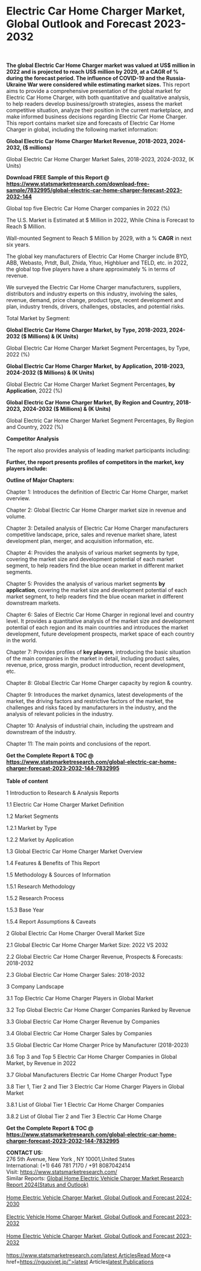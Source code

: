 <h1>Electric Car Home Charger Market, Global Outlook and Forecast 2023-2032</h1><br/><p><strong>The global Electric Car Home Charger market was valued at US$ million in 2022 and is projected to reach US$ million by 2029, at a <strong>CAGR</strong> of % during the forecast period. The influence of COVID-19 and the Russia-Ukraine War were considered while estimating market sizes.</strong> This report aims to provide a comprehensive presentation of the global market for Electric Car Home Charger, with both quantitative and qualitative analysis, to help readers develop business/growth strategies, assess the market competitive situation, analyze their position in the current marketplace, and make informed business decisions regarding Electric Car Home Charger. This report contains market size and forecasts of Electric Car Home Charger in global, including the following market information:</p><p><strong>Global Electric Car Home Charger Market Revenue, 2018-2023, 2024-2032, ($ millions)</strong></p><p>Global Electric Car Home Charger Market Sales, 2018-2023, 2024-2032, (K Units)</p><p><strong>Download FREE Sample of this Report @ <a href="https://www.statsmarketresearch.com/download-free-sample/7832995/global-electric-car-home-charger-forecast-2023-2032-144">https://www.statsmarketresearch.com/download-free-sample/7832995/global-electric-car-home-charger-forecast-2023-2032-144</a></strong></p><p>Global top five Electric Car Home Charger companies in 2022 (%)</p><p>The U.S. Market is Estimated at $ Million in 2022, While China is Forecast to Reach $ Million.</p><p>Wall-mounted Segment to Reach $ Million by 2029, with a % <strong>CAGR</strong> in next six years.</p><p>The global key manufacturers of Electric Car Home Charger include BYD, ABB, Webasto, Prtdt, Bull, Zhida, Yituo, Highbluer and TELD, etc. in 2022, the global top five players have a share approximately % in terms of revenue.</p><p>We surveyed the Electric Car Home Charger manufacturers, suppliers, distributors and industry experts on this industry, involving the sales, revenue, demand, price change, product type, recent development and plan, industry trends, drivers, challenges, obstacles, and potential risks.</p><p>Total Market by Segment:</p><p><strong>Global Electric Car Home Charger Market, by Type, 2018-2023, 2024-2032 ($ Millions) & (K Units)</strong></p><p>Global Electric Car Home Charger Market Segment Percentages, by Type, 2022 (%)</p><p><strong>Global Electric Car Home Charger Market, <strong>by Application</strong>, 2018-2023, 2024-2032 ($ Millions) & (K Units)</strong></p><p>Global Electric Car Home Charger Market Segment Percentages, <strong>by Application</strong>, 2022 (%)</p><p><strong>Global Electric Car Home Charger Market, By Region and Country, 2018-2023, 2024-2032 ($ Millions) & (K Units)</strong></p><p>Global Electric Car Home Charger Market Segment Percentages, By Region and Country, 2022 (%)</p><p><strong>Competitor Analysis</strong></p><p>The report also provides analysis of leading market participants including:</p><p><strong>Further, the report presents profiles of competitors in the market, <strong>key players</strong> include:</strong></p><p><strong>Outline of Major Chapters:</strong></p><p>Chapter 1: Introduces the definition of Electric Car Home Charger, market overview.</p><p>Chapter 2: Global Electric Car Home Charger market size in revenue and volume.</p><p>Chapter 3: Detailed analysis of Electric Car Home Charger manufacturers competitive landscape, price, sales and revenue market share, latest development plan, merger, and acquisition information, etc.</p><p>Chapter 4: Provides the analysis of various market segments by type, covering the market size and development potential of each market segment, to help readers find the blue ocean market in different market segments.</p><p>Chapter 5: Provides the analysis of various market segments <strong>by application</strong>, covering the market size and development potential of each market segment, to help readers find the blue ocean market in different downstream markets.</p><p>Chapter 6: Sales of Electric Car Home Charger in regional level and country level. It provides a quantitative analysis of the market size and development potential of each region and its main countries and introduces the market development, future development prospects, market space of each country in the world.</p><p>Chapter 7: Provides profiles of <strong>key players</strong>, introducing the basic situation of the main companies in the market in detail, including product sales, revenue, price, gross margin, product introduction, recent development, etc.</p><p>Chapter 8: Global Electric Car Home Charger capacity by region & country.</p><p>Chapter 9: Introduces the market dynamics, latest developments of the market, the driving factors and restrictive factors of the market, the challenges and risks faced by manufacturers in the industry, and the analysis of relevant policies in the industry.</p><p>Chapter 10: Analysis of industrial chain, including the upstream and downstream of the industry.</p><p>Chapter 11: The main points and conclusions of the report.</p><div><b>Get the Complete Report & TOC @ <a href="https://www.statsmarketresearch.com/global-electric-car-home-charger-forecast-2023-2032-144-7832995">https://www.statsmarketresearch.com/global-electric-car-home-charger-forecast-2023-2032-144-7832995</a></b></div><br><b>Table of content</b><p>1 Introduction to Research & Analysis Reports<br />
 
  1.1 Electric Car Home Charger Market Definition<br />
 
  1.2 Market Segments<br />
 
  1.2.1 Market by Type<br />
 
  1.2.2 Market by Application<br />
 
  1.3 Global Electric Car Home Charger Market Overview<br />
 
  1.4 Features & Benefits of This Report<br />
 
  1.5 Methodology & Sources of Information<br />
 
  1.5.1 Research Methodology<br />
 
  1.5.2 Research Process<br />
 
  1.5.3 Base Year<br />
 
  1.5.4 Report Assumptions & Caveats<br />
 
 2 Global Electric Car Home Charger Overall Market Size<br />
 
  2.1 Global Electric Car Home Charger Market Size: 2022 VS 2032<br />
 
  2.2 Global Electric Car Home Charger Revenue, Prospects & Forecasts: 2018-2032<br />
 
  2.3 Global Electric Car Home Charger Sales: 2018-2032<br />
 
 3 Company Landscape<br />
 
  3.1 Top Electric Car Home Charger Players in Global Market<br />
 
  3.2 Top Global Electric Car Home Charger Companies Ranked by Revenue<br />
 
  3.3 Global Electric Car Home Charger Revenue by Companies<br />
 
  3.4 Global Electric Car Home Charger Sales by Companies<br />
 
  3.5 Global Electric Car Home Charger Price by Manufacturer (2018-2023)<br />
 
  3.6 Top 3 and Top 5 Electric Car Home Charger Companies in Global Market, by Revenue in 2022<br />
 
  3.7 Global Manufacturers Electric Car Home Charger Product Type<br />
 
  3.8 Tier 1, Tier 2 and Tier 3 Electric Car Home Charger Players in Global Market<br />
 
  3.8.1 List of Global Tier 1 Electric Car Home Charger Companies<br />
 
  3.8.2 List of Global Tier 2 and Tier 3 Electric Car Home Charge<br><div><b>Get the Complete Report & TOC @ <a href="https://www.statsmarketresearch.com/global-electric-car-home-charger-forecast-2023-2032-144-7832995">https://www.statsmarketresearch.com/global-electric-car-home-charger-forecast-2023-2032-144-7832995</a></b></div></p> <b>CONTACT US:</b><br>276 5th Avenue, New York , NY 10001,United States<br>International: (+1) 646 781 7170 / +91 8087042414<br>Visit: <a href="https://www.statsmarketresearch.com/">https://www.statsmarketresearch.com/</a><br>Similar Reports: <a href="https://www.statsmarketresearch.com/global-electric-car-home-charger-forecast-2023-2032-144-7832995">Global Home Electric Vehicle Charger Market Research Report 2024(Status and Outlook)</a><br/><br/><a href="https://www.statsmarketresearch.com/global-electric-car-home-charger-forecast-2023-2032-144-7832995">Home Electric Vehicle Charger Market, Global Outlook and Forecast 2024-2030</a><br/><br/><a href="https://www.statsmarketresearch.com/global-electric-car-home-charger-forecast-2023-2032-144-7832995">Electric Vehicle Home Charger Market, Global Outlook and Forecast 2023-2032</a><br/><br/><a href="https://www.statsmarketresearch.com/global-electric-car-home-charger-forecast-2023-2032-144-7832995">Home Electric Vehicle Charger Market, Global Outlook and Forecast 2023-2032</a><br/><br/><a href="https://gyeongbokgung.com">https://www.statsmarketresearch.com/</a><a href="https://hallyeomaritime.com">latest Articles</a><a href="https://jingwansa.com">Read More</a><a href=https://nguoiviet.jp/">latest Articles</a><a href="https://www.intelmarketresearch.com/">latest Publications</a>